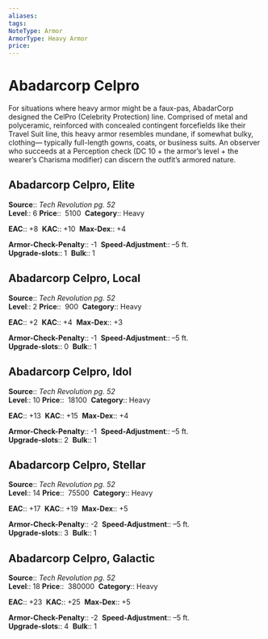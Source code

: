 ```yaml
---
aliases: 
tags: 
NoteType: Armor
ArmorType: Heavy Armor
price: 
---
```


# Abadarcorp Celpro

For situations where heavy armor might be a faux-pas, AbadarCorp designed the CelPro (Celebrity Protection) line. Comprised of metal and polyceramic, reinforced with concealed contingent forcefields like their Travel Suit line, this heavy armor resembles mundane, if somewhat bulky, clothing— typically full-length gowns, coats, or business suits. An observer who succeeds at a Perception check (DC 10 + the armor’s level + the wearer’s Charisma modifier) can discern the outfit’s armored nature.  

## Abadarcorp Celpro, Elite

**Source**:: _Tech Revolution pg. 52_  
**Level**:: 6
**Price**::  5100 
**Category**:: Heavy  

**EAC**:: +8 
**KAC**:: +10 
**Max-Dex**:: +4  

**Armor-Check-Penalty**:: -1 
**Speed-Adjustment**:: –5 ft.  
**Upgrade-slots**:: 1 
**Bulk**:: 1

## Abadarcorp Celpro, Local

**Source**:: _Tech Revolution pg. 52_  
**Level**:: 2
**Price**::  900 
**Category**:: Heavy  

**EAC**:: +2 
**KAC**:: +4 
**Max-Dex**:: +3  

**Armor-Check-Penalty**:: -1 
**Speed-Adjustment**:: –5 ft.  
**Upgrade-slots**:: 0 
**Bulk**:: 1

## Abadarcorp Celpro, Idol

**Source**:: _Tech Revolution pg. 52_  
**Level**:: 10
**Price**::  18100 
**Category**:: Heavy  

**EAC**:: +13 
**KAC**:: +15 
**Max-Dex**:: +4  

**Armor-Check-Penalty**:: -1 
**Speed-Adjustment**:: –5 ft.  
**Upgrade-slots**:: 2 
**Bulk**:: 1

## Abadarcorp Celpro, Stellar

**Source**:: _Tech Revolution pg. 52_  
**Level**:: 14
**Price**::  75500 
**Category**:: Heavy  

**EAC**:: +17 
**KAC**:: +19 
**Max-Dex**:: +5  

**Armor-Check-Penalty**:: -2 
**Speed-Adjustment**:: –5 ft.  
**Upgrade-slots**:: 3 
**Bulk**:: 1

## Abadarcorp Celpro, Galactic

**Source**:: _Tech Revolution pg. 52_  
**Level**:: 18
**Price**::  380000 
**Category**:: Heavy  

**EAC**:: +23 
**KAC**:: +25 
**Max-Dex**:: +5  

**Armor-Check-Penalty**:: -2 
**Speed-Adjustment**:: –5 ft.  
**Upgrade-slots**:: 4 
**Bulk**:: 1
